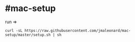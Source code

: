 #mac-setup
============
run => 
```
curl -sL https://raw.githubusercontent.com/jmaleonard/mac-setup/master/setup.sh | sh
```
